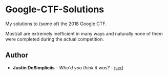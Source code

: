 # Google-CTF-Solutions
My solutions to (some of) the 2018 Google CTF.

Most/all are extremely inefficient in many ways and naturally none of them were completed during the actual competition.

## Author
* **Justin DeSimpliciis** - *Who'd you think it was?* - [jscd](https://github.com/jscd)
